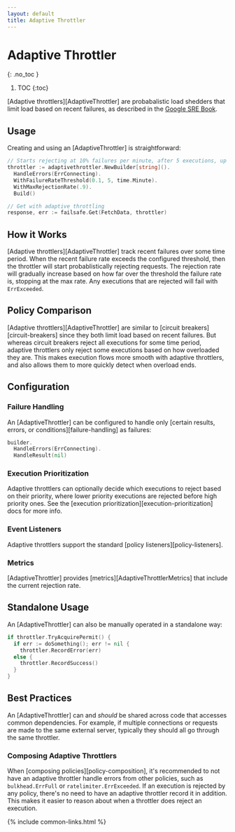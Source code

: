 ```yaml
---
layout: default
title: Adaptive Throttler
---
```


# Adaptive Throttler
{: .no_toc }

1. TOC
{:toc}

[Adaptive throttlers][AdaptiveThrottler] are probabalistic load shedders that limit load based on recent failures, as described in the [Google SRE Book][throttling].

## Usage

Creating and using an [AdaptiveThrottler] is straightforward:

```go
// Starts rejecting at 10% failures per minute, after 5 executions, up to 90% max rejections
throttler := adaptivethrottler.NewBuilder[string]().
  HandleErrors(ErrConnecting).
  WithFailureRateThreshold(0.1, 5, time.Minute).
  WithMaxRejectionRate(.9).
  Build()

// Get with adaptive throttling
response, err := failsafe.Get(FetchData, throttler)
```

## How it Works

[Adaptive throttlers][AdaptiveThrottler] track recent failures over some time period. When the recent failure rate exceeds the configured threshold, then the throttler will start probablistically rejecting requests. The rejection rate will gradually increase based on how far over the threshold the failure rate is, stopping at the max rate. Any executions that are rejected will fail with `ErrExceeded`.

## Policy Comparison

[Adaptive throttlers][AdaptiveThrottler] are similar to [circuit breakers][circuit-breakers] since they both limit load based on recent failures. But whereas circuit breakers reject all executions for some time period, adaptive throttlers only reject some executions based on how overloaded they are. This makes execution flows more smooth with adaptive throttlers, and also allows them to more quickly detect when overload ends.

## Configuration

### Failure Handling

An [AdaptiveThrottler] can be configured to handle only [certain results, errors, or conditions][failure-handling] as failures:

```go
builder.
  HandleErrors(ErrConnecting).
  HandleResult(nil)
```

### Execution Prioritization

Adaptive throttlers can optionally decide which executions to reject based on their priority, where lower priority executions are rejected before high priority ones. See the [execution prioritization][execution-prioritization] docs for more info.

### Event Listeners

Adaptive throttlers support the standard [policy listeners][policy-listeners].

### Metrics

[AdaptiveThrottler] provides [metrics][AdaptiveThrottlerMetrics] that include the current rejection rate. 

## Standalone Usage

An [AdaptiveThrottler] can also be manually operated in a standalone way:

```go
if throttler.TryAcquirePermit() {
  if err := doSomething(); err != nil {
    throttler.RecordError(err)
  else {
    throttler.RecordSuccess()
  }
}
```

## Best Practices

An [AdaptiveThrottler] can and *should* be shared across code that accesses common dependencies. For example, if multiple connections or requests are made to the same external server, typically they should all go through the same throttler.

### Composing Adaptive Throttlers

When [composing policies][policy-composition], it's recommended to not have an adaptive throttler handle errors from other policies, such as `bulkhead.ErrFull` or `ratelimiter.ErrExceeded`. If an execution is rejected by any policy, there's no need to have an adaptive throttler record it in addition. This makes it easier to reason about when a throttler does reject an execution.

[throttling]: https://sre.google/sre-book/handling-overload/#client-side-throttling-a7sYUg

{% include common-links.html %}